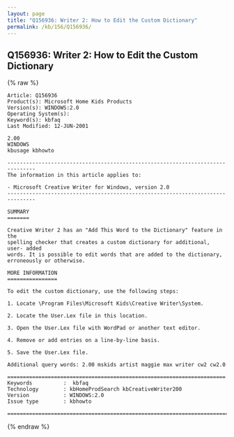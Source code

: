 ```yaml
---
layout: page
title: "Q156936: Writer 2: How to Edit the Custom Dictionary"
permalink: /kb/156/Q156936/
---
```


## Q156936: Writer 2: How to Edit the Custom Dictionary

{% raw %}

	Article: Q156936
	Product(s): Microsoft Home Kids Products
	Version(s): WINDOWS:2.0
	Operating System(s): 
	Keyword(s): kbfaq
	Last Modified: 12-JUN-2001
	
	2.00
	WINDOWS
	kbusage kbhowto
	
	-------------------------------------------------------------------------------
	The information in this article applies to:
	
	- Microsoft Creative Writer for Windows, version 2.0 
	-------------------------------------------------------------------------------
	
	SUMMARY
	=======
	
	Creative Writer 2 has an "Add This Word to the Dictionary" feature in the
	spelling checker that creates a custom dictionary for additional, user- added
	words. It is possible to edit words that are added to the dictionary,
	erroneously or otherwise.
	
	MORE INFORMATION
	================
	
	To edit the custom dictionary, use the following steps:
	
	1. Locate \Program Files\Microsoft Kids\Creative Writer\System.
	
	2. Locate the User.Lex file in this location.
	
	3. Open the User.Lex file with WordPad or another text editor.
	
	4. Remove or add entries on a line-by-line basis.
	
	5. Save the User.Lex file.
	
	Additional query words: 2.00 mskids artist maggie max writer cw2 cw2.0
	
	======================================================================
	Keywords          :  kbfaq
	Technology        : kbHomeProdSearch kbCreativeWriter200
	Version           : WINDOWS:2.0
	Issue type        : kbhowto
	
	=============================================================================
	

{% endraw %}
